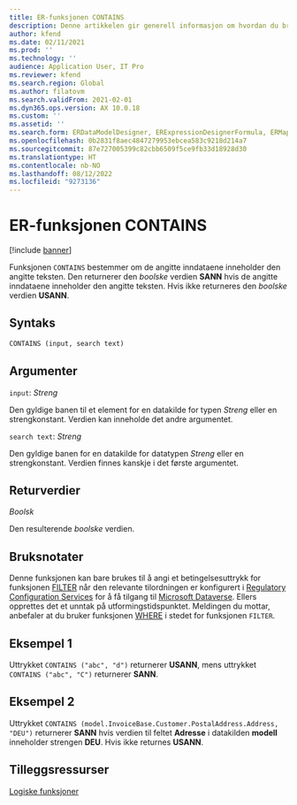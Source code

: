 ```yaml
---
title: ER-funksjonen CONTAINS
description: Denne artikkelen gir generell informasjon om hvordan du bruker funksjonen ER-funksjonen CONTAINS.
author: kfend
ms.date: 02/11/2021
ms.prod: ''
ms.technology: ''
audience: Application User, IT Pro
ms.reviewer: kfend
ms.search.region: Global
ms.author: filatovm
ms.search.validFrom: 2021-02-01
ms.dyn365.ops.version: AX 10.0.18
ms.custom: ''
ms.assetid: ''
ms.search.form: ERDataModelDesigner, ERExpressionDesignerFormula, ERMappedFormatDesigner, ERModelMappingDesigner
ms.openlocfilehash: 0b2831f8aec4847279953ebcea583c9218d214a7
ms.sourcegitcommit: 87e727005399c82cbb6509f5ce9fb33d18928d30
ms.translationtype: HT
ms.contentlocale: nb-NO
ms.lasthandoff: 08/12/2022
ms.locfileid: "9273136"
---
```

# <a name="contains-er-function"></a>ER-funksjonen CONTAINS

[!include [banner](../includes/banner.md)]

Funksjonen `CONTAINS` bestemmer om de angitte inndataene inneholder den angitte teksten. Den returnerer den *boolske* verdien **SANN** hvis de angitte inndataene inneholder den angitte teksten. Hvis ikke returneres den *boolske* verdien **USANN**.

## <a name="syntax"></a>Syntaks

```vb
CONTAINS (input, search text)
```

## <a name="arguments"></a>Argumenter

`input`: *Streng*

Den gyldige banen til et element for en datakilde for typen *Streng* eller en strengkonstant. Verdien kan inneholde det andre argumentet.

`search text`: *Streng*

Den gyldige banen for en datakilde for datatypen *Streng* eller en strengkonstant. Verdien finnes kanskje i det første argumentet.

## <a name="return-values"></a>Returverdier

*Boolsk*

Den resulterende *boolske* verdien.

## <a name="usage-notes"></a>Bruksnotater

Denne funksjonen kan bare brukes til å angi et betingelsesuttrykk for funksjonen [FILTER](er-functions-list-filter.md) når den relevante tilordningen er konfigurert i [Regulatory Configuration Services](../../../finance/localizations/rcs-globalization-feature.md) for å få tilgang til [Microsoft Dataverse](/power-platform/admin/data-integrator). Ellers opprettes det et unntak på utformingstidspunktet. Meldingen du mottar, anbefaler at du bruker funksjonen [WHERE](er-functions-list-where.md) i stedet for funksjonen `FILTER`.

## <a name="example-1"></a>Eksempel 1

Uttrykket `CONTAINS ("abc", "d")` returnerer **USANN**, mens uttrykket `CONTAINS ("abc", "C")` returnerer **SANN**.

## <a name="example-2"></a>Eksempel 2

Uttrykket `CONTAINS (model.InvoiceBase.Customer.PostalAddress.Address, "DEU")` returnerer **SANN** hvis verdien til feltet **Adresse** i datakilden **modell** inneholder strengen **DEU**. Hvis ikke returnes **USANN**.

## <a name="additional-resources"></a>Tilleggsressurser

[Logiske funksjoner](er-functions-category-logical.md)
